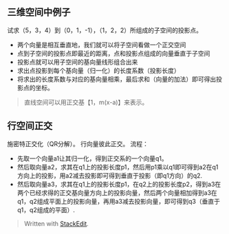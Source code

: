 ## 三维空间中例子
试求（5，3，4）到（0，1，-1），（1，2，2）所组成的子空间的投影点。
- 两个向量是相互垂直地，我们就可以将子空间看做一个正交空间
- 点到子空间的投影点即最近的距离，点和投影点组成的向量垂直于子空间
- 投影点就可以用子空间的基向量线形组合出来
- 求出点投影到每个基向量（归一化）的长度系数（投影长度）
- 将求出的长度系数与对应的基向量相乘，最后求和（向量的加法）即可得出投影点的坐标。

>直线空间可以用正交基【1，m(x-a)】来表示。
## 行空间正交
施密特正交化（QR分解）。
行向量彼此正交。
流程：
- 先取一个向量a1让其归一化，得到正交系的一个向量q1。
- 然后取向量a2，求其在q1上的投影长度p1，然后用p1乘以q1即可得到a2在q1方向上的投影，用a2减去投影即可得到垂直于投影（即q1方向）的q2.
- 然后取向量a3，求其在q1上的投影长度p1，在q2上的投影长度p2，得到a3在两个已经求得的正交基向量方向上的投影向量，然后两个向量相加得到a3在q1，q2组成平面上的投影向量，再用a3减去投影向量，即可得到q3（垂直于q1，q2组成的平面）.


> Written with [StackEdit](https://stackedit.io/).
<!--stackedit_data:
eyJoaXN0b3J5IjpbMzcwNTE4MjMzXX0=
-->